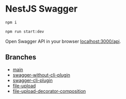 # NestJS Swagger

```bash
npm i

npm run start:dev
```

Open Swagger API in your browser [localhost:3000/api](http://localhost:3000/api).

## Branches

- [main](https://github.com/notiz-dev/nestjs-swagger)
- [swagger-without-cli-plugin](https://github.com/notiz-dev/nestjs-swagger/tree/swagger-without-cli-plugin)
- [swagger-cli-plugin](https://github.com/notiz-dev/nestjs-swagger/tree/swagger-cli-plugin)
- [file-upload](https://github.com/notiz-dev/nestjs-swagger/tree/file-upload)
- [file-upload-decorator-composition](https://github.com/notiz-dev/nestjs-swagger/tree/file-upload-decorator-composition)
